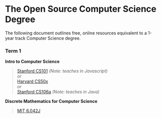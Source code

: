 # The Open Source Computer Science Degree

The following document outlines free, online resources equivalent to a 1-year track Computer Science degree.

### Term 1

**Intro to Computer Science**

> [Stanford CS101](https://lagunita.stanford.edu/courses/Engineering/CS101/Summer2014/about) *(Note: teaches in Javascript)*  
> *or*  
> [Harvard CS50x](https://www.edx.org/course/introduction-computer-science-harvardx-cs50x)  
> *or*  
> [Stanford CS106a](https://itunes.apple.com/us/itunes-u/programming-methodology/id384232896?mt=10) *(Note: teaches in Java)*  

**Discrete Mathematics for Computer Science**

> [MIT 6.042J](http://ocw.mit.edu/courses/electrical-engineering-and-computer-science/6-042j-mathematics-for-computer-science-fall-2010/)  
